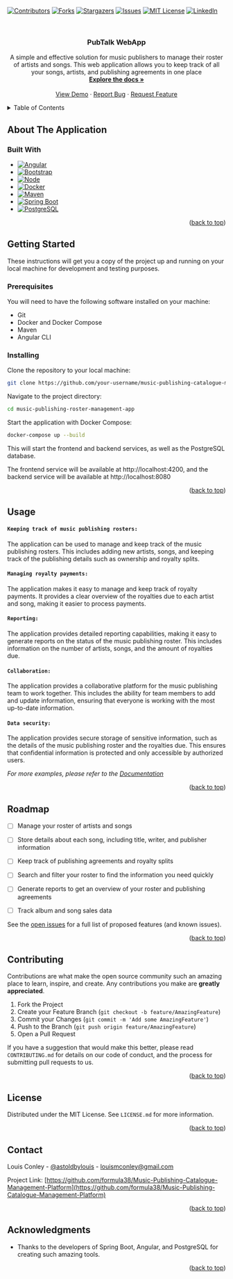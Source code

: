 [![Contributors][contributors-shield]][contributors-url]
[![Forks][forks-shield]][forks-url]
[![Stargazers][stars-shield]][stars-url]
[![Issues][issues-shield]][issues-url]
[![MIT License][license-shield]][license-url]
[![LinkedIn][linkedin-shield]][linkedin-url]



<!-- PROJECT LOGO -->
<br />
<div align="center">
<!--   <a href="https://github.com/formula38/Music-Publishing-Catalogue-Management-Platform">
    <img src="images/logo.png" alt="Logo" width="80" height="80">
  </a> -->

<h3 align="center">PubTalk WebApp</h3>

  <p align="center">
    A simple and effective solution for music publishers to manage their roster of artists and songs. 
This web application allows you to keep track of all your songs, artists, and publishing agreements in one place
    <br />
    <a href="https://github.com/formula38/Music-Publishing-Catalogue-Management-Platform"><strong>Explore the docs »</strong></a>
    <br />
    <br />
    <a href="https://github.com/formula38/Music-Publishing-Catalogue-Management-Platform">View Demo</a>
    ·
    <a href="https://github.com/formula38/Music-Publishing-Catalogue-Management-Platform/issues">Report Bug</a>
    ·
    <a href="https://github.com/formula38/Music-Publishing-Catalogue-Management-Platform/issues">Request Feature</a>
  </p>
</div>



<!-- TABLE OF CONTENTS -->
<details>
  <summary>Table of Contents</summary>
  <ol>
    <li>
      <a href="#about-the-project">About The Project</a>
      <ul>
        <li><a href="#built-with">Built With</a></li>
      </ul>
    </li>
    <li>
      <a href="#getting-started">Getting Started</a>
      <ul>
        <li><a href="#prerequisites">Prerequisites</a></li>
        <li><a href="#installation">Installation</a></li>
      </ul>
    </li>
    <li><a href="#usage">Usage</a></li>
    <li><a href="#roadmap">Roadmap</a></li>
    <li><a href="#contributing">Contributing</a></li>
    <li><a href="#license">License</a></li>
    <li><a href="#contact">Contact</a></li>
    <li><a href="#acknowledgments">Acknowledgments</a></li>
  </ol>
</details>



<!-- ABOUT THE PROJECT -->

## About The Application

[//]: # ([![Product Name Screen Shot][product-screenshot]]&#40;https://example.com&#41;)

### Built With

[//]: # (* [![Java][Java.com]][Next-url] | version: 11 or later)

* [![Angular][Angular.io]][Angular-url]
* [![Bootstrap][Bootstrap.com]][Bootstrap-url]
* [![Node][Node.js]][Node-url]
* [![Docker][Docker.com]][Docker-url]
* [![Maven][Maven.org]][Maven-url]
* [![Spring Boot][Spring.io]][Spring-url]
* [![PostgreSQL][Postgresql.org]][PostgreSQL-url]

<p align="right">(<a href="#readme-top">back to top</a>)</p>



<!-- GETTING STARTED -->

## Getting Started

These instructions will get you a copy of the project up and running on your local machine for development and testing
purposes.

### Prerequisites

You will need to have the following software installed on your machine:

* Git
* Docker and Docker Compose
* Maven
* Angular CLI

### Installing

Clone the repository to your local machine:

  ```sh
  git clone https://github.com/your-username/music-publishing-catalogue-management-platform.git
  ```

Navigate to the project directory:

   ```sh
   cd music-publishing-roster-management-app
   ```

Start the application with Docker Compose:

   ```sh
   docker-compose up --build
   ```

This will start the frontend and backend services, as well as the PostgreSQL database.

The frontend service will be available at http://localhost:4200, 
and the backend service will be available at http://localhost:8080

<p align="right">(<a href="#readme-top">back to top</a>)</p>



<!-- USAGE EXAMPLES -->

## Usage

#### `Keeping track of music publishing rosters:` 
The application can be used to manage and keep track of the music publishing rosters. 
This includes adding new artists, songs, and keeping track of the publishing details such as ownership and royalty splits.

#### `Managing royalty payments:` 
The application makes it easy to manage and keep track of royalty payments. 
It provides a clear overview of the royalties due to each artist and song, making it easier to process payments.

#### `Reporting:`
The application provides detailed reporting capabilities, making it easy to generate reports on the status 
of the music publishing roster. 
This includes information on the number of artists, songs, and the amount of royalties due.

#### `Collaboration:` 
The application provides a collaborative platform for the music publishing team to work together. 
This includes the ability for team members to add and update information, ensuring that everyone is working with the 
most up-to-date information.

#### `Data security:` 
The application provides secure storage of sensitive information, such as the details of the music 
publishing roster and the royalties due. 
This ensures that confidential information is protected and only accessible by authorized users.

_For more examples, please refer to the [Documentation](https://example.com)_

<p align="right">(<a href="#readme-top">back to top</a>)</p>



<!-- ROADMAP -->

## Roadmap

- [ ] Manage your roster of artists and songs
- [ ] Store details about each song, including title, writer, and publisher information
- [ ] Keep track of publishing agreements and royalty splits
- [ ] Search and filter your roster to find the information you need quickly
- [ ] Generate reports to get an overview of your roster and publishing agreements
- [ ] Track album and song sales data


See the [open issues](https://github.com/formula38/Music-Publishing-Catalogue-Management-Platform/issues) for a full
list of proposed features (and known issues).

<p align="right">(<a href="#readme-top">back to top</a>)</p>



<!-- CONTRIBUTING -->

## Contributing

Contributions are what make the open source community such an amazing place to learn, inspire, and create. Any
contributions you make are **greatly appreciated**.

1. Fork the Project
2. Create your Feature Branch (`git checkout -b feature/AmazingFeature`)
3. Commit your Changes (`git commit -m 'Add some AmazingFeature'`)
4. Push to the Branch (`git push origin feature/AmazingFeature`)
5. Open a Pull Request

If you have a suggestion that would make this better, please read `CONTRIBUTING.md` for details on our code of conduct, 
and the process for submitting pull requests to us.

<p align="right">(<a href="#readme-top">back to top</a>)</p>


<!-- LICENSE -->

## License

Distributed under the MIT License. See `LICENSE.md` for more information.

<p align="right">(<a href="#readme-top">back to top</a>)</p>



<!-- CONTACT -->

## Contact

Louis Conley - [@astoldbylouis](https://twitter.com/astoldbylouis) - louismconley@gmail.com

Project
Link: [https://github.com/formula38/Music-Publishing-Catalogue-Management-Platform](https://github.com/formula38/Music-Publishing-Catalogue-Management-Platform)

<p align="right">(<a href="#readme-top">back to top</a>)</p>



<!-- ACKNOWLEDGMENTS -->

## Acknowledgments

* Thanks to the developers of Spring Boot, Angular, and PostgreSQL for creating such amazing tools.

[//]: # (* []&#40;&#41;)

[//]: # (* []&#40;&#41;)

[//]: # (* []&#40;&#41;)

<p align="right">(<a href="#readme-top">back to top</a>)</p>



<!-- MARKDOWN LINKS & IMAGES -->
<!-- https://www.markdownguide.org/basic-syntax/#reference-style-links -->

[contributors-shield]: https://img.shields.io/github/contributors/formula38/Music-Publishing-Catalogue-Management-Platform.svg?style=for-the-badge

[contributors-url]: https://github.com/formula38/Music-Publishing-Catalogue-Management-Platform/graphs/contributors

[forks-shield]: https://img.shields.io/github/forks/formula38/Music-Publishing-Catalogue-Management-Platform.svg?style=for-the-badge

[forks-url]: https://github.com/formula38/Music-Publishing-Catalogue-Management-Platform/network/members

[stars-shield]: https://img.shields.io/github/stars/formula38/Music-Publishing-Catalogue-Management-Platform.svg?style=for-the-badge

[stars-url]: https://github.com/formula38/Music-Publishing-Catalogue-Management-Platform/stargazers

[issues-shield]: https://img.shields.io/github/issues/formula38/Music-Publishing-Catalogue-Management-Platform.svg?style=for-the-badge

[issues-url]: https://github.com/formula38/Music-Publishing-Catalogue-Management-Platform/issues

[license-shield]: https://img.shields.io/github/license/formula38/Music-Publishing-Catalogue-Management-Platform.svg?style=for-the-badge

[license-url]: https://github.com/formula38/Music-Publishing-Catalogue-Management-Platform/blob/master/LICENSE.md

[linkedin-shield]: https://img.shields.io/badge/-LinkedIn-black.svg?style=for-the-badge&logo=linkedin&colorB=555

[linkedin-url]: https://linkedin.com/in/louis-conley

[product-screenshot]: images/screenshot.png

[Next.js]: https://img.shields.io/badge/next.js-000000?style=for-the-badge&logo=nextdotjs&logoColor=white

[Next-url]: https://nextjs.org/

[React.js]: https://img.shields.io/badge/React-20232A?style=for-the-badge&logo=react&logoColor=61DAFB

[React-url]: https://reactjs.org/

[Vue.js]: https://img.shields.io/badge/Vue.js-35495E?style=for-the-badge&logo=vuedotjs&logoColor=4FC08D

[Vue-url]: https://vuejs.org/

[Angular.io]: https://img.shields.io/badge/Angular-DD0031?style=for-the-badge&logo=angular&logoColor=white

[Angular-url]: https://angular.io/

[Svelte.dev]: https://img.shields.io/badge/Svelte-4A4A55?style=for-the-badge&logo=svelte&logoColor=FF3E00

[Svelte-url]: https://svelte.dev/

[Laravel.com]: https://img.shields.io/badge/Laravel-FF2D20?style=for-the-badge&logo=laravel&logoColor=white

[Laravel-url]: https://laravel.com

[Bootstrap.com]: https://img.shields.io/badge/Bootstrap-563D7C?style=for-the-badge&logo=bootstrap&logoColor=white

[Bootstrap-url]: https://getbootstrap.com

[JQuery.com]: https://img.shields.io/badge/jQuery-0769AD?style=for-the-badge&logo=jquery&logoColor=white

[JQuery-url]: https://jquery.com

[java.com]: https://img.shields.io/badge/Java-0769AD?style=for-the-badge&logo=java&logoColor=white

[java-url]: https://www.java.com

[Maven.org]: https://img.shields.io/badge/maven-C2203E?style=for-the-badge&logo=apache&logoColor=yellow

[Maven-url]: https://maven.apache.org

[Docker.com]: https://img.shields.io/badge/docker-2C597E?style=for-the-badge&logo=docker&logoColor=white

[Docker-url]: https://www.docker.com

[Node.js]: https://img.shields.io/badge/node.js-070A11?style=for-the-badge&logo=node.js&logoColor=green

[Node-url]: https://nodejs.org

[Spring.io]: https://img.shields.io/badge/springboot-86C65C?style=for-the-badge&logo=springboot&logoColor=black

[Spring-url]: https://start.spring.io

[Postgresql.org]: https://img.shields.io/badge/postgresql-2C597E?style=for-the-badge&logo=postgresql&logoColor=white

[PostgreSQL-url]: https://www.postgresql.org
